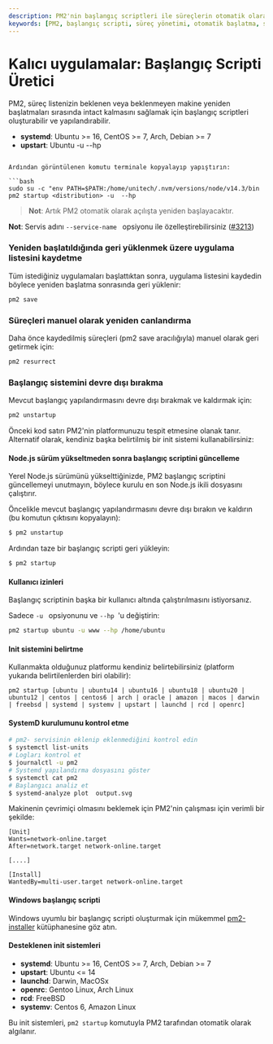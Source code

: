 ```yaml
---
description: PM2'nin başlangıç scriptleri ile süreçlerin otomatik olarak yeniden başlatılmasını sağlayın. Sunucu yeniden başlatıldığında uygulamaların stabil kalmasını garanti altına alın.
keywords: [PM2, başlangıç scripti, süreç yönetimi, otomatik başlatma, server yönetimi]
---
```


# Kalıcı uygulamalar: Başlangıç Scripti Üretici

PM2, süreç listenizin beklenen veya beklenmeyen makine yeniden başlatmaları sırasında intact kalmasını sağlamak için başlangıç scriptleri oluşturabilir ve yapılandırabilir.

- **systemd**: Ubuntu >= 16, CentOS >= 7, Arch, Debian >= 7
- **upstart**: Ubuntu  -u --hp
```

Ardından görüntülenen komutu terminale kopyalayıp yapıştırın:

```bash
sudo su -c "env PATH=$PATH:/home/unitech/.nvm/versions/node/v14.3/bin pm2 startup <distribution> -u  --hp
```

> **Not**: Artık PM2 otomatik olarak açılışta yeniden başlayacaktır.

**Not**: Servis adını `--service-name ` opsiyonu ile özelleştirebilirsiniz ([#3213](https://github.com/Unitech/pm2/pull/3213))

### Yeniden başlatıldığında geri yüklenmek üzere uygulama listesini kaydetme

Tüm istediğiniz uygulamaları başlattıktan sonra, uygulama listesini kaydedin böylece yeniden başlatma sonrasında geri yüklenir:

```bash
pm2 save
```

### Süreçleri manuel olarak yeniden canlandırma

Daha önce kaydedilmiş süreçleri (pm2 save aracılığıyla) manuel olarak geri getirmek için:

```bash
pm2 resurrect
```

### Başlangıç sistemini devre dışı bırakma

Mevcut başlangıç yapılandırmasını devre dışı bırakmak ve kaldırmak için:

```bash
pm2 unstartup
```

Önceki kod satırı PM2'nin platformunuzu tespit etmesine olanak tanır. Alternatif olarak, kendiniz başka belirtilmiş bir init sistemi kullanabilirsiniz:

#### Node.js sürüm yükseltmeden sonra başlangıç scriptini güncelleme

Yerel Node.js sürümünü yükselttiğinizde, PM2 başlangıç scriptini güncellemeyi unutmayın, böylece kurulu en son Node.js ikili dosyasını çalıştırır.

Öncelikle mevcut başlangıç yapılandırmasını devre dışı bırakın ve kaldırın (bu komutun çıktısını kopyalayın):

```bash
$ pm2 unstartup
```

Ardından taze bir başlangıç scripti geri yükleyin:

```bash
$ pm2 startup
```

#### Kullanıcı izinleri

Başlangıç scriptinin başka bir kullanıcı altında çalıştırılmasını istiyorsanız.

Sadece `-u ` opsiyonunu ve `--hp `'u değiştirin:

```bash
pm2 startup ubuntu -u www --hp /home/ubuntu
```

#### Init sistemini belirtme

Kullanmakta olduğunuz platformu kendiniz belirtebilirsiniz (platform yukarıda belirtilenlerden biri olabilir):
```
pm2 startup [ubuntu | ubuntu14 | ubuntu16 | ubuntu18 | ubuntu20 | ubuntu12 | centos | centos6 | arch | oracle | amazon | macos | darwin | freebsd | systemd | systemv | upstart | launchd | rcd | openrc]
```

#### SystemD kurulumunu kontrol etme

```bash
# pm2- servisinin eklenip eklenmediğini kontrol edin
$ systemctl list-units
# Logları kontrol et
$ journalctl -u pm2
# Systemd yapılandırma dosyasını göster
$ systemctl cat pm2
# Başlangıcı analiz et
$ systemd-analyze plot  output.svg
```

Makinenin çevrimiçi olmasını beklemek için PM2'nin çalışması için verimli bir şekilde:

```
[Unit]
Wants=network-online.target
After=network.target network-online.target

[....]

[Install]
WantedBy=multi-user.target network-online.target
```

#### Windows başlangıç scripti

Windows uyumlu bir başlangıç scripti oluşturmak için mükemmel [pm2-installer](https://github.com/jessety/pm2-installer) kütüphanesine göz atın.

#### Desteklenen init sistemleri

- **systemd**: Ubuntu >= 16, CentOS >= 7, Arch, Debian >= 7
- **upstart**: Ubuntu <= 14
- **launchd**: Darwin, MacOSx
- **openrc**: Gentoo Linux, Arch Linux
- **rcd**: FreeBSD
- **systemv**: Centos 6, Amazon Linux

Bu init sistemleri, `pm2 startup` komutuyla PM2 tarafından otomatik olarak algılanır.